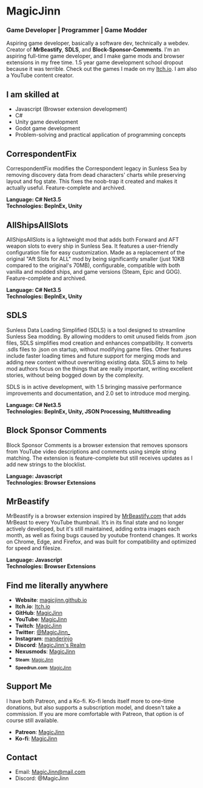 # MagicJinn

### Game Developer | Programmer | Game Modder

Aspiring game developer, basically a software dev, technically a webdev. Creator of **MrBeastify**, **SDLS**, and **Block-Sponsor-Comments**. I'm an aspiring full-time game developer, and I make game mods and browser extensions in my free time. 1.5 year game development school dropout because it was terrible. Check out the games I made on my [Itch.io](https://magicjinn.itch.io/). I am also a YouTube content creator.

## I am skilled at

- Javascript (Browser extension development)
- C#
- Unity game development
- Godot game development
- Problem-solving and practical application of programming concepts

## CorrespondentFix

CorrespondentFix modifies the Correspondent legacy in Sunless Sea by removing discovery data from dead characters' charts while preserving layout and fog state. This fixes the noob-trap it created and makes it actually useful. Feature-complete and archived.

**Language: C# Net3.5**<br>
**Technologies: BepInEx, Unity**

## AllShipsAllSlots

AllShipsAllSlots is a lightweight mod that adds both Forward and AFT weapon slots to every ship in Sunless Sea. It features a user-friendly configuration file for easy customization. Made as a replacement of the original "Aft Slots for ALL" mod by being significantly smaller (just 10KB compared to the original's 70MB), configurable, compatible with both vanilla and modded ships, and game versions (Steam, Epic and GOG). Feature-complete and archived.

**Language: C# Net3.5**<br>
**Technologies: BepInEx, Unity**

## SDLS

Sunless Data Loading Simplified (SDLS) is a tool designed to streamline Sunless Sea modding. By allowing modders to omit unused fields from .json files, SDLS simplifies mod creation and enhances compatibility. It converts .sdls files to .json on startup, without modifying game files. Other features include faster loading times and future support for merging mods and adding new content without overwriting existing data. SDLS aims to help mod authors focus on the things that are really important, writing excellent stories, without being bogged down by the complexity.

SDLS is in active development, with 1.5 bringing massive performance improvements and documentation, and 2.0 set to introduce mod merging.

**Language: C# Net3.5**<br>
**Technologies: BepInEx, Unity, JSON Processing, Multithreading**

## Block Sponsor Comments

Block Sponsor Comments is a browser extension that removes sponsors from YouTube video descriptions and comments using simple string matching. The extension is feature-complete but still receives updates as I add new strings to the blocklist.

**Language: Javascript**<br>
**Technologies: Browser Extensions**

## MrBeastify

MrBeastify is a browser extension inspired by [MrBeastify.com](https://mrbeastify.com) that adds MrBeast to every YouTube thumbnail. It’s in its final state and no longer actively developed, but it's still maintained, adding extra images each month, as well as fixing bugs caused by youtube frontend changes. It works on Chrome, Edge, and Firefox, and was built for compatibility and optimized for speed and filesize.

**Language: Javascript**<br>
**Technologies: Browser Extensions**

## Find me literally anywhere

- **Website**: [magicjinn.github.io](https://magicjinn.github.io/MagicJinn/)
- **Itch.io**: [Itch.io](https://magicjinn.itch.io/)
- **GitHub**: [MagicJinn](https://github.com/MagicJinn)
- **YouTube**: [MagicJinn](https://youtube.com/@magicjinn)
- **Twitch**: [MagicJinn](https://twitch.tv/magicjinn)
- **Twitter**: [@MagicJinn_](https://twitter.com/MagicJinn_)
- **Instagram**: [manderinjo](https://instagram.com/manderinjo/)
- **Discord**: [MagicJinn's Realm](https://discord.gg/bQvtauxXWp)
- **Nexusmods**: [MagicJinn](https://nexusmods.com/users/88893538)
- <sub>**Steam**: [MagicJinn](https://steamcommunity.com/id/MagicJinn/)</sub>
- <sub>**Speedrun.com**: [MagicJinn](https://speedrun.com/user/MagicJinn)</sub>

## Support Me

I have both Patreon, and a Ko-fi. Ko-fi lends itself more to one-time donations, but also supports a subscription model, and doesn't take a commission. If you are more comfortable with Patreon, that option is of course still available.

- **Patreon**: [MagicJinn](https://patreon.com/MagicJinn)
- **Ko-fi**: [MagicJinn](https://ko-fi.com/magicjinn)

## Contact

- Email: [MagicJinn@mail.com](mailto:MagicJinn@mail.com)
- Discord: @MagicJinn
